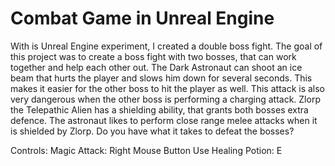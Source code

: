 # Combat Game in Unreal Engine

With is Unreal Engine experiment, I created a double boss fight. The goal of this project was to create a boss fight with two bosses, that can work together and help each other out.
The Dark Astronaut can shoot an ice beam that hurts the player and slows him down for several seconds. This makes it easier for the other boss to hit the player as well.
This attack is also very dangerous when the other boss is performing a charging attack.
Zlorp the Telepathic Alien has a shielding ability, that grants both bosses extra defence. The astronaut likes to perform close range melee attacks when it is shielded by Zlorp.
Do you have what it takes to defeat the bosses?

Controls:
Magic Attack: Right Mouse Button
Use Healing Potion: E


